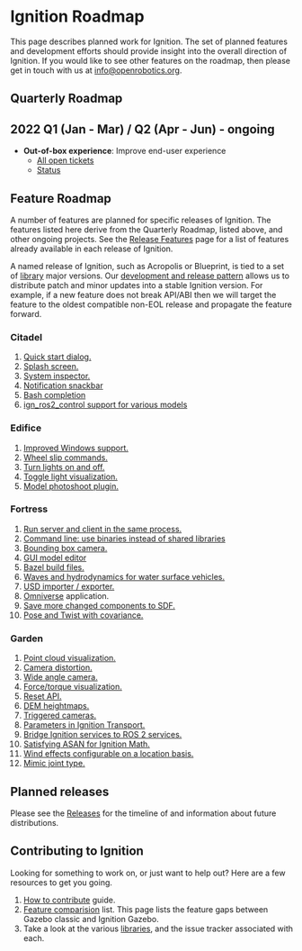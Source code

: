 # Ignition Roadmap

This page describes planned work for Ignition. The set of planned
features and development efforts should provide insight into the overall
direction of Ignition. If you would like to
see other features on the roadmap, then please get in touch with us at
info@openrobotics.org.

## Quarterly Roadmap

## 2022 Q1 (Jan - Mar) / Q2 (Apr - Jun) - ongoing

* **Out-of-box experience**: Improve end-user experience
    * [All open tickets](https://github.com/search?q=org%3Aignitionrobotics+label%3A%22OOBE+%F0%9F%93%A6%E2%9C%A8%22&state=open&type=Issues)
    * [Status](https://github.com/orgs/ignitionrobotics/projects/3?card_filter_query=label%3A%22oobe+%F0%9F%93%A6%E2%9C%A8%22)

## Feature Roadmap

A number of features are planned for specific releases of Ignition. The
features listed here derive from the Quarterly Roadmap, listed above, and other
ongoing projects.  See the [Release Features](/docs/all/release-features) page
for a list of features already available in each release of Ignition.

A named release of Ignition, such as Acropolis or Blueprint, is tied to
a set of [library](/libs) major versions. Our
[development and release pattern](/docs/all/releases) allows us to distribute
patch and minor updates into a stable Ignition version. For example, if a new
feature does not break API/ABI then we will target the feature to the oldest
compatible non-EOL release and propagate the feature forward.

### Citadel

1. [Quick start dialog.](https://github.com/ignitionrobotics/ign-gazebo/issues/1252)
1. [Splash screen.](https://github.com/ignitionrobotics/ign-gui/issues/336)
1. [System inspector.](https://github.com/ignitionrobotics/ign-gazebo/issues/191)
1. [Notification snackbar](https://github.com/ignitionrobotics/ign-gui/issues/44)
1. [Bash completion](https://github.com/ignitionrobotics/ign-tools/issues/1)
1. [ign_ros2_control support for various models](https://github.com/ignitionrobotics/docs/issues/222)

### Edifice

1. [Improved Windows support.](https://github.com/search?q=org%3Aignitionrobotics+label%3AWindows&state=open&type=Issues)
1. [Wheel slip commands.](https://github.com/ignitionrobotics/ign-gazebo/pull/1241)
1. [Turn lights on and off.](https://github.com/ignitionrobotics/ign-gazebo/pull/1343)
1. [Toggle light visualization.](https://github.com/ignitionrobotics/ign-gazebo/issues/638)
1. [Model photoshoot plugin.](https://github.com/ignitionrobotics/ign-gazebo/pull/1331)

### Fortress

1. [Run server and client in the same process.](https://github.com/ignitionrobotics/ign-gazebo/pull/793)
1. [Command line: use binaries instead of shared libraries](https://github.com/ignitionrobotics/ign-tools/issues/7)
1. [Bounding box camera.](https://github.com/ignitionrobotics/ign-sensors/issues/135)
1. [GUI model editor](https://github.com/ignitionrobotics/ign-gazebo/labels/editor)
1. [Bazel build files.](https://github.com/ignitionrobotics/ign-bazel)
1. [Waves and hydrodynamics for water surface vehicles.](https://github.com/ignitionrobotics/ign-gazebo/issues/1247)
1. [USD importer / exporter.](https://github.com/ignitionrobotics/sdformat/pull/736)
1. [Omniverse](https://developer.nvidia.com/nvidia-omniverse-platform) application.
1. [Save more changed components to SDF.](https://github.com/ignitionrobotics/ign-gazebo/issues/1312)
1. [Pose and Twist with covariance.](https://github.com/ignitionrobotics/ign-msgs/pull/224)

### Garden

1. [Point cloud visualization.](https://github.com/ignitionrobotics/ign-gazebo/issues/1156)
1. [Camera distortion.](https://github.com/ignitionrobotics/ign-sensors/issues/107)
1. [Wide angle camera.](https://github.com/ignitionrobotics/ign-sensors/issues/24)
1. [Force/torque visualization.](https://github.com/ignitionrobotics/ign-gazebo/issues/1155)
1. [Reset API.](https://github.com/ignitionrobotics/ign-gazebo/issues/1107)
1. [DEM heightmaps.](https://github.com/ignitionrobotics/ign-gazebo/issues/235)
1. [Triggered cameras.](https://github.com/ignitionrobotics/ign-sensors/issues/185)
1. [Parameters in Ignition Transport.](https://github.com/ignitionrobotics/ign-gazebo/pull/1280)
1. [Bridge Ignition services to ROS 2 services.](https://github.com/ignitionrobotics/ros_ign/pull/211)
1. [Satisfying ASAN for Ignition Math.](https://github.com/ignitionrobotics/ign-math/issues/370)
1. [Wind effects configurable on a location basis.](https://github.com/ignitionrobotics/ign-gazebo/pull/1357)
1. [Mimic joint type.](https://github.com/ignitionrobotics/sdf_tutorials/pull/62)

## Planned releases

Please see the [Releases](/docs/all/releases) for the timeline of and information about future distributions.

## Contributing to Ignition

Looking for something to work on, or just want to help out? Here are a few
resources to get you going.

1. [How to contribute](/docs/all/contributing) guide.
1. [Feature comparision](/docs/citadel/comparison) list. This page lists the
   feature gaps between Gazebo classic and Ignition Gazebo.
1. Take a look at the various [libraries](/libs), and the issue tracker
   associated with each.
